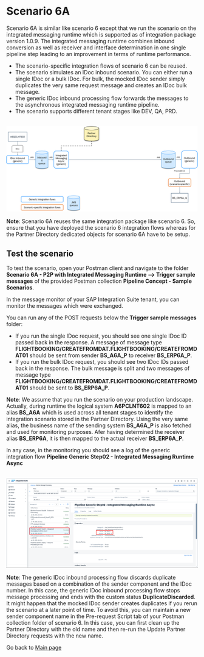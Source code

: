 # Scenario 6A

Scenario 6A is similar like scenario 6 except that we run the scenario on the integrated messaging runtime which is supported as of integration package version 1.0.9.
The integrated messaging runtime combines inbound conversion as well as receiver and interface determination in one single pipeline step leading to an improvement in terms of runtime performance. 
- The scenario-specific integration flows of scenario 6 can be reused.
- The scenario simulates an IDoc inbound scenario. You can either run a single IDoc or a bulk IDoc. For bulk, the mocked IDoc sender simply duplicates the very same request message and creates an IDoc bulk message.
- The generic IDoc inbound processing flow forwards the messages to the asynchronous integrated messaging runtime pipeline.
- The scenario supports different tenant stages like DEV, QA, PRD.

<br>![](/images/Scenario_6A.png)

**Note**: Scenario 6A reuses the same integration package like scenario 6. So, ensure that you have deployed the scenario 6 integration flows whereas for the Partner Directory dedicated objects for scenario 6A have to be setup.

## Test the scenario
To test the scenario, open your Postman client and navigate to the folder **Scenario 6A - P2P with Integrated Messaging Runtime --> Trigger sample messages** of the provided Postman collection **Pipeline Concept - Sample Scenarios**.

In the message monitor of your SAP Integration Suite tenant, you can monitor the messages which were exchanged.

You can run any of the POST requests below the **Trigger sample messages** folder:
- If you run the single IDoc request, you should see one single IDoc ID passed back in the response. A message of message type **FLIGHTBOOKING/CREATEFROMDAT.FLIGHTBOOKING/CREATEFROMDAT01** should be sent from sender **BS_A6A_P** to receiver **BS_ERP6A_P**.
- If you run the bulk IDoc request, you should see two IDoc IDs passed back in the response. The bulk message is split and two messages of message type **FLIGHTBOOKING/CREATEFROMDAT.FLIGHTBOOKING/CREATEFROMDAT01** should be sent to **BS_ERP6A_P**.

**Note**: We assume that you run the scenario on your production landscape. Actually, during runtime the logical system **A6PCLNT602** is mapped to an alias **BS_A6A** which is used across all tenant stages to identify the integration scenario stored in the Partner Directory.
Using the very same alias, the business name of the sending system **BS_A6A_P** is also fetched and used for monitoring purposes. Afer having determined the receiver alias **BS_ERP6A**, it is then mapped to the actual receiver **BS_ERP6A_P**.

In any case, in the monitoring you should see a log of the generic integration flow **Pipeline Generic Step02 - Integrated Messaging Runtime Async**

<br>![](/images/19_01_Scenario6A_MPL.png)

**Note**: The generic IDoc inbound processing flow discards duplicate messages based on a combination of the sender component and the IDoc number.
In this case, the generic IDoc inbound processing flow stops message processing and ends with the custom status **DuplicateDiscarded**.
It might happen that the mocked IDoc sender creates duplicates if you rerun the scenario at a later point of time.
To avoid this, you can maintain a new sender component name in the Pre-request Script tab of your Postman collection folder of scenario 6.
In this case, you can first clean up the Partner Directory with the old name and then re-run the Update Partner Directory requests with the new name.

Go back to [Main page](../../README.md)
